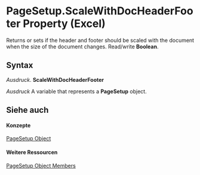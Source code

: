 
# PageSetup.ScaleWithDocHeaderFooter Property (Excel)

Returns or sets if the header and footer should be scaled with the document when the size of the document changes. Read/write  **Boolean**.


## Syntax

 _Ausdruck_. **ScaleWithDocHeaderFooter**

 _Ausdruck_ A variable that represents a **PageSetup** object.


## Siehe auch


#### Konzepte


[PageSetup Object](2fd22df9-5987-f723-04a9-9a3f2e84ac81.md)
#### Weitere Ressourcen


[PageSetup Object Members](http://msdn.microsoft.com/library/feabe079-cb03-f560-6032-88f5585ec8a8%28Office.15%29.aspx)